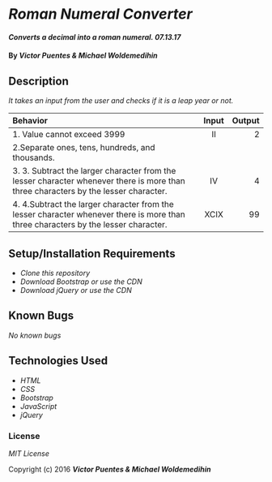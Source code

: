 # _Roman Numeral Converter_

#### _Converts a decimal into a roman numeral. 07.13.17_

#### By _**Victor Puentes & Michael Woldemedihin**_

## Description

_It takes an input from the user and checks if it is a leap year or not._

| Behavior | Input | Output |
| :---         |     :---:      |          ---: |
| 1. Value cannot exceed 3999  | II| 2   |
| 2.Separate ones, tens, hundreds, and thousands.   |        |     |
| 3. 3. Subtract the larger character from the lesser character whenever there is more than three characters by the lesser character.    | IV       | 4      |
| 4. 4.Subtract the larger character from the lesser character whenever there is more than three characters by the lesser character.   | XCIX       | 99      |

## Setup/Installation Requirements

* _Clone this repository_
* _Download Bootstrap or use the CDN_
* _Download jQuery or use the CDN_

## Known Bugs

_No known bugs_

## Technologies Used

* _HTML_
* _CSS_
* _Bootstrap_
* _JavaScript_
* _jQuery_


### License

*MIT License*

Copyright (c) 2016 **_Victor Puentes & Michael Woldemedihin_**
